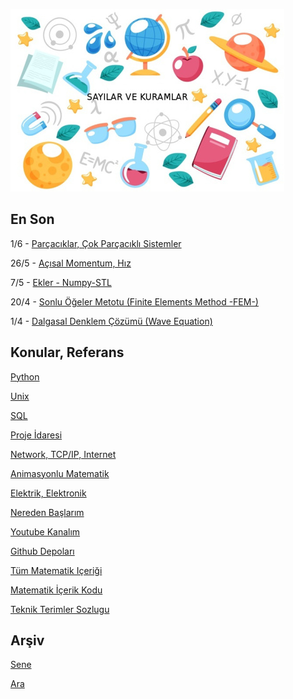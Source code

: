 
![](sk.jpg)

## En Son

1/6 - [Parçacıklar, Çok Parçacıklı Sistemler](https://burakbayramli.github.io/dersblog/phy/phy_005_basics_03/temel_fizik_3_basinc_parcaciklar_carpisma_hareket.html#multipart)

26/5 - [Açısal Momentum, Hız](https://burakbayramli.github.io/dersblog/phy/phy_005_basics_02/temel_fizik_2_donussel_kuvvet.html#angular)

7/5 - [Ekler - Numpy-STL](2020/08/numpy-stl.md)

20/4 - [Sonlu Öğeler Metotu (Finite Elements Method -FEM-)](https://burakbayramli.github.io/dersblog/compscieng/compscieng_app45fem1/sivi_dinamiginde_sonlu_ogeler_metotu__finite_elements_method_fem___1.html)

1/4 - [Dalgasal Denklem Çözümü (Wave Equation)](https://burakbayramli.github.io/dersblog/compscieng/compscieng_app17wave/dalga_denklemi__wave_equation_.html)

## Konular, Referans

[Python](2016/01/python-dil-ogrenimi.md)

[Unix](2020/07/unix.md)

[SQL](2012/03/sql.md)

[Proje İdaresi](2020/07/proje-idaresi.md)

[Network, TCP/IP, Internet](2000/10/network.md)

[Animasyonlu Matematik](https://www.youtube.com/channel/UCx64ou5qw0Q9LLkwE8xSNEg)

[Elektrik, Elektronik](2020/08/elektronik.md)

[Nereden Başlarım](2019/01/nereden.md)

[Youtube Kanalım](https://www.youtube.com/channel/UCMAUsgUq5ODy8kMnJlUBUdQ)

[Github Depoları](https://github.com/burakbayramli)

[Tüm Matematik Içeriği](https://burakbayramli.github.io/dersblog/)

[Matematik İçerik Kodu](https://github.com/burakbayramli/classnotes)

[Teknik Terimler Sozlugu](https://burakbayramli.github.io/dersblog/algs/dict/teknik_terimler_sozlugu.html)

## Arşiv

[Sene](year.md)

[Ara](ara.html)






